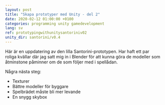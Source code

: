 ```yaml
---
layout: post
title: "Skapa prototyper med Unity - del 2"
date: 2020-02-12 01:00:00 +0100
categories: programming unity gamedevelopment
lang: sv
ref: prototypingwithunitysantoriniv02
unity_dir: santorini/v0.4
---
```

Här är en uppdatering av den lilla Santorini-prototypen. Har haft ett par roliga kvällar där jag satt mig in i Blender för att kunna göra de modeller som åtminstone påminner om de som följer med i spellådan.

Några nästa steg:
+ Texturer
+ Bättre modeller för byggare
+ Spelbrädet måste bli mer levande
+ En snygg skybox